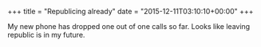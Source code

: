 +++
title = "Republicing already"
date = "2015-12-11T03:10:10+00:00"
+++

My new phone has dropped one out of one calls so far. Looks like leaving republic is in my future.
			